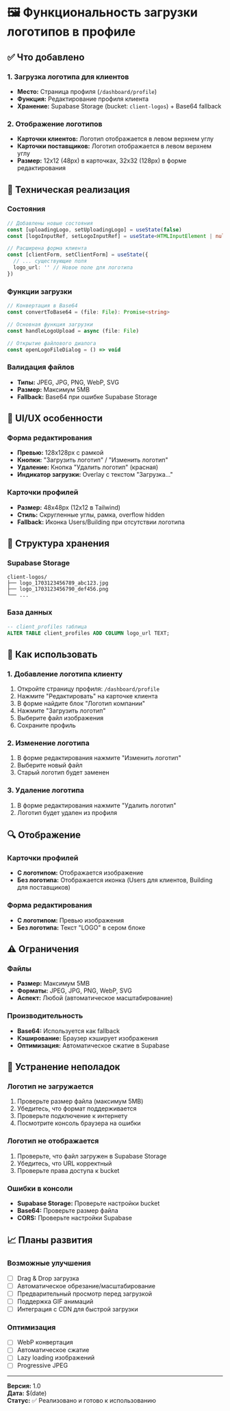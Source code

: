 # 🖼️ Функциональность загрузки логотипов в профиле

## ✅ Что добавлено

### 1. Загрузка логотипа для клиентов
- **Место:** Страница профиля (`/dashboard/profile`)
- **Функция:** Редактирование профиля клиента
- **Хранение:** Supabase Storage (bucket: `client-logos`) + Base64 fallback

### 2. Отображение логотипов
- **Карточки клиентов:** Логотип отображается в левом верхнем углу
- **Карточки поставщиков:** Логотип отображается в левом верхнем углу
- **Размер:** 12x12 (48px) в карточках, 32x32 (128px) в форме редактирования

## 🔧 Техническая реализация

### Состояния
```typescript
// Добавлены новые состояния
const [uploadingLogo, setUploadingLogo] = useState(false)
const [logoInputRef, setLogoInputRef] = useState<HTMLInputElement | null>(null)

// Расширена форма клиента
const [clientForm, setClientForm] = useState({
  // ... существующие поля
  logo_url: '' // Новое поле для логотипа
})
```

### Функции загрузки
```typescript
// Конвертация в Base64
const convertToBase64 = (file: File): Promise<string>

// Основная функция загрузки
const handleLogoUpload = async (file: File)

// Открытие файлового диалога
const openLogoFileDialog = () => void
```

### Валидация файлов
- **Типы:** JPEG, JPG, PNG, WebP, SVG
- **Размер:** Максимум 5MB
- **Fallback:** Base64 при ошибке Supabase Storage

## 🎨 UI/UX особенности

### Форма редактирования
- **Превью:** 128x128px с рамкой
- **Кнопки:** "Загрузить логотип" / "Изменить логотип"
- **Удаление:** Кнопка "Удалить логотип" (красная)
- **Индикатор загрузки:** Overlay с текстом "Загрузка..."

### Карточки профилей
- **Размер:** 48x48px (12x12 в Tailwind)
- **Стиль:** Скругленные углы, рамка, overflow hidden
- **Fallback:** Иконка Users/Building при отсутствии логотипа

## 📁 Структура хранения

### Supabase Storage
```
client-logos/
├── logo_1703123456789_abc123.jpg
├── logo_1703123456790_def456.png
└── ...
```

### База данных
```sql
-- client_profiles таблица
ALTER TABLE client_profiles ADD COLUMN logo_url TEXT;
```

## 🚀 Как использовать

### 1. Добавление логотипа клиенту
1. Откройте страницу профиля: `/dashboard/profile`
2. Нажмите "Редактировать" на карточке клиента
3. В форме найдите блок "Логотип компании"
4. Нажмите "Загрузить логотип"
5. Выберите файл изображения
6. Сохраните профиль

### 2. Изменение логотипа
1. В форме редактирования нажмите "Изменить логотип"
2. Выберите новый файл
3. Старый логотип будет заменен

### 3. Удаление логотипа
1. В форме редактирования нажмите "Удалить логотип"
2. Логотип будет удален из профиля

## 🔍 Отображение

### Карточки профилей
- **С логотипом:** Отображается изображение
- **Без логотипа:** Отображается иконка (Users для клиентов, Building для поставщиков)

### Форма редактирования
- **С логотипом:** Превью изображения
- **Без логотипа:** Текст "LOGO" в сером блоке

## ⚠️ Ограничения

### Файлы
- **Размер:** Максимум 5MB
- **Форматы:** JPEG, JPG, PNG, WebP, SVG
- **Аспект:** Любой (автоматическое масштабирование)

### Производительность
- **Base64:** Используется как fallback
- **Кэширование:** Браузер кэширует изображения
- **Оптимизация:** Автоматическое сжатие в Supabase

## 🐛 Устранение неполадок

### Логотип не загружается
1. Проверьте размер файла (максимум 5MB)
2. Убедитесь, что формат поддерживается
3. Проверьте подключение к интернету
4. Посмотрите консоль браузера на ошибки

### Логотип не отображается
1. Проверьте, что файл загружен в Supabase Storage
2. Убедитесь, что URL корректный
3. Проверьте права доступа к bucket

### Ошибки в консоли
- **Supabase Storage:** Проверьте настройки bucket
- **Base64:** Проверьте размер файла
- **CORS:** Проверьте настройки Supabase

## 📈 Планы развития

### Возможные улучшения
- [ ] Drag & Drop загрузка
- [ ] Автоматическое обрезание/масштабирование
- [ ] Предварительный просмотр перед загрузкой
- [ ] Поддержка GIF анимаций
- [ ] Интеграция с CDN для быстрой загрузки

### Оптимизация
- [ ] WebP конвертация
- [ ] Автоматическое сжатие
- [ ] Lazy loading изображений
- [ ] Progressive JPEG

---

**Версия:** 1.0  
**Дата:** $(date)  
**Статус:** ✅ Реализовано и готово к использованию 